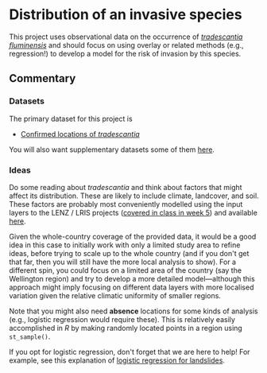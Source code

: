 # Distribution of an invasive species
This project uses observational data on the occurrence of [_tradescantia fluminensis_](https://www.weedbusters.org.nz/what-are-weeds/weed-list/tradescantia/) and should focus on using overlay or related methods (e.g., regression!) to develop a model for the risk of invasion by this species.

## Commentary
### Datasets
The primary dataset for this project is

+ [Confirmed locations of _tradescantia_](tradescantia.gpkg?raw=true)

You will also want supplementary datasets some of them [here](../aotearoa-new-zealand-physical-geography-data.md).

### Ideas
Do some reading about _tradescantia_ and think about factors that might affect its distribution. These are likely to include climate, landcover, and soil. These factors are probably most conveniently modelled using the input layers to the LENZ / LRIS projects ([covered in class in week 5](https://dosull.github.io/Geog315/slides/classification-examples/)) and available [here](https://lris.scinfo.org.nz/).

Given the whole-country coverage of the provided data, it would be a good idea in this case to initially work with only a limited study area to refine ideas, before trying to scale up to the whole country (and if you don't get that far, then you will still have the more local analysis to show). For a different spin, you could focus on a limited area of the country (say the Wellington region) and try to develop a more detailed model&mdash;although this approach might imply focusing on different data layers with more localised variation given the relative climatic uniformity of smaller regions.

Note that you might also need **absence** locations for some kinds of analysis (e.g., logistic regression would require these). This is relatively easily accomplished in _R_ by making randomly located points in a region using `st_sample()`.

If you opt for logistic regression, don't forget that we are here to help! For example, see this explanation of [logistic regression for landslides](https://geocompr.robinlovelace.net/spatial-cv.html#case-landslide).
